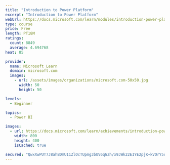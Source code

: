 ```yaml
---
title: "Introduction to Power Platform"
excerpt: "Introduction to Power Platform"
webUrl: https://docs.microsoft.com/learn/modules/introduction-power-platform/
type: course
price: Free
length: PT18M
ratings:
  count: 8849
  average: 4.694768
heat: 85

provider:
  name: Microsoft Learn
  domain: microsoft.com
  images:
    - url: /assets/images/organizations/microsoft.com-50x50.jpg
      width: 50
      height: 50

levels:
  - Beginner

topics:
  - Power BI

images:
  - url: https://docs.microsoft.com/learn/achievements/introduction-power-platform-social.png
    width: 800
    height: 400
    isCached: true

secured: "QwxXwPUT7J8ahBDmU11ZlOcTUpmg3bUV6qGZh/x9JWk22EIYE2pjK+kVOrY5q4ITfHYDBI7wJ2q2+9nM2x0BhwbHXLypDVy2r2POEU8c6zZbm62u0RjONLNjC6S5WbK0yoUZH6KAb0Zc7uPepkEa+t+LHcj7ysTWkvV9Ho/pxoV21DqLbcfqamLmI/aAQywMuzOe4oqzCg8LeMr9BwIR7jhZeNHfZ3tcOfJ+sl4sqZAL4xlgjVaAKmWQujNEV3xRGtRNcMQOqIiZFZNAmqNsyCQhF0ifbGXXJMoQSaJkPxP2k2ICAwRcsBYOfeMvxIDzr/1EhqTW7iI5rw95Cv3SYIwyFgZbSAGxyFjRjdj6P9IpDjHj8fYae2ZlyRbGWg12Bu6x37jLs75oOcyseq8AHt5bsiEyhjStZFLMoFfgjUw=;djJTl6MDg7i8CN3BUWAOww=="
---
```


